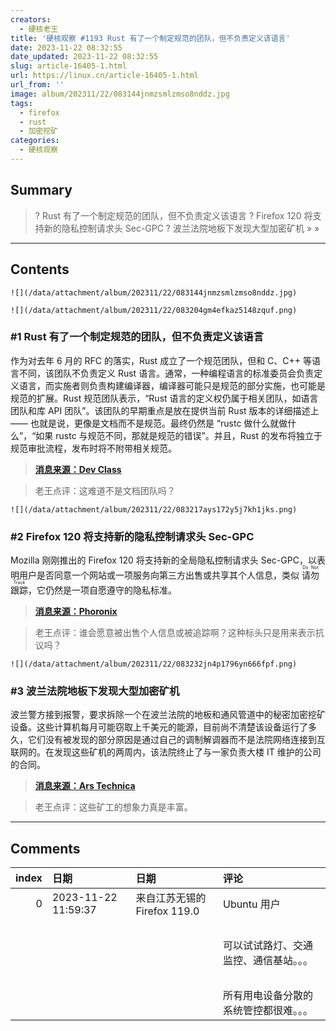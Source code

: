 ```yaml
---
creators:
  - 硬核老王
title: '硬核观察 #1193 Rust 有了一个制定规范的团队，但不负责定义该语言'
date: 2023-11-22 08:32:55
date_updated: 2023-11-22 08:32:55
slug: article-16405-1.html
url: https://linux.cn/article-16405-1.html
url_from: ''
image: album/202311/22/083144jnmzsmlzmso8nddz.jpg
tags:
  - firefox
  - rust
  - 加密挖矿
categories:
  - 硬核观察
---
```


## Summary

> ? Rust 有了一个制定规范的团队，但不负责定义该语言
> ? Firefox 120 将支持新的隐私控制请求头 Sec-GPC
> ? 波兰法院地板下发现大型加密矿机
> » 
> »

***

<!-- more -->

## Contents

`![](/data/attachment/album/202311/22/083144jnmzsmlzmso8nddz.jpg)`

`![](/data/attachment/album/202311/22/083204gm4efkaz5148zquf.png)`

### #1 Rust 有了一个制定规范的团队，但不负责定义该语言

作为对去年 6 月的 RFC 的落实，Rust 成立了一个规范团队，但和 C、C++ 等语言不同，该团队不负责定义 Rust 语言。通常，一种编程语言的标准委员会负责定义语言，而实施者则负责构建编译器，编译器可能只是规范的部分实施，也可能是规范的扩展。Rust 规范团队表示，“Rust 语言的定义权仍属于相关团队，如语言团队和库 API 团队”。该团队的早期重点是放在提供当前 Rust 版本的详细描述上 —— 也就是说，更像是文档而不是规范。最终仍然是 “rustc 做什么就做什么”，“如果 rustc 与规范不同，那就是规范的错误”。并且，Rust 的发布将独立于规范审批流程，发布时将不附带相关规范。

> 
> **[消息来源：Dev Class](https://devclass.com/2023/11/17/rust-now-has-a-specification-team-but-it-will-not-define-the-language/)**
> 
> 
> 

> 
> 老王点评：这难道不是文档团队吗？
> 
> 
> 

`![](/data/attachment/album/202311/22/083217ays172y5j7kh1jks.png)`

### #2 Firefox 120 将支持新的隐私控制请求头 Sec-GPC

Mozilla 刚刚推出的 Firefox 120 将支持新的全局隐私控制请求头 Sec-GPC，以表明用户是否同意一个网站或一项服务向第三方出售或共享其个人信息，类似 <ruby> 请勿跟踪 <rt>  Do Not Track </rt></ruby>，它仍然是一项自愿遵守的隐私标准。

> 
> **[消息来源：Phoronix](https://www.phoronix.com/news/Firefox-120-Available)**
> 
> 
> 

> 
> 老王点评：谁会愿意被出售个人信息或被追踪啊？这种标头只是用来表示抗议吗？
> 
> 
> 

`![](/data/attachment/album/202311/22/083232jn4p1796yn666fpf.png)`

### #3 波兰法院地板下发现大型加密矿机

波兰警方接到报警，要求拆除一个在波兰法院的地板和通风管道中的秘密加密挖矿设备。这些计算机每月可能窃取上千美元的能源，目前尚不清楚该设备运行了多久，它们没有被发现的部分原因是通过自己的调制解调器而不是法院网络连接到互联网的。在发现这些矿机的两周内，该法院终止了与一家负责大楼 IT 维护的公司的合同。

> 
> **[消息来源：Ars Technica](https://arstechnica.com/tech-policy/2023/11/secret-cryptomining-rig-found-hidden-in-the-floors-of-a-polish-court/)**
> 
> 
> 

> 
> 老王点评：这些矿工的想象力真是丰富。
> 
> 
>

***

## Comments

|   index | 日期                | 日期                                     | 评论                                                            |
|--------:|:--------------------|:-----------------------------------------|:----------------------------------------------------------------|
|       0 | 2023-11-22 11:59:37 | 来自江苏无锡的 Firefox 119.0|Ubuntu 用户 | 这想象力也就小偷的水平。。。<br />           |
|         |                     |                                          | <br />                                       |
|         |                     |                                          | 可以试试路灯、交通监控、通信基站。。。<br />                    |
|         |                     |                                          | <br />                                       |
|         |                     |                                          | 所有用电设备分散的系统管控都很难。。。       |
